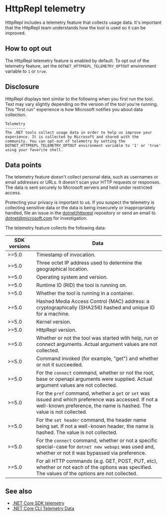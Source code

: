 # HttpRepl telemetry

HttpRepl includes a telemetry feature that collects usage data. It's important that the HttpRepl team understands how the tool is used so it can be improved.

## How to opt out

The HttpRepl telemetry feature is enabled by default. To opt out of the telemetry feature, set the `DOTNET_HTTPREPL_TELEMETRY_OPTOUT` environment variable to `1` or `true`.

## Disclosure

HttpRepl displays text similar to the following when you first run the tool. Text may vary slightly depending on the version of the tool you're running. This "first run" experience is how Microsoft notifies you about data collection.

```console
Telemetry
---------
The .NET tools collect usage data in order to help us improve your experience. It is collected by Microsoft and shared with the community. You can opt-out of telemetry by setting the DOTNET_HTTPREPL_TELEMETRY_OPTOUT environment variable to '1' or 'true' using your favorite shell.
```

## Data points

The telemetry feature doesn't collect personal data, such as usernames or email addresses or URLs. It doesn't scan your HTTP requests or responses. The data is sent securely to Microsoft servers and held under restricted access.

Protecting your privacy is important to us. If you suspect the telemetry is collecting sensitive data or the data is being insecurely or inappropriately handled, file an issue in the [dotnet/httprepl](https://github.com/dotnet/httprepl/issues) repository or send an email to [dotnet@microsoft.com](mailto:dotnet@microsoft.com) for investigation.

The telemetry feature collects the following data:

| SDK versions | Data |
|--------------|------|
| >=5.0        | Timestamp of invocation. |
| >=5.0        | Three octet IP address used to determine the geographical location. |
| >=5.0        | Operating system and version. |
| >=5.0        | Runtime ID (RID) the tool is running on. |
| >=5.0        | Whether the tool is running in a container. |
| >=5.0        | Hashed Media Access Control (MAC) address: a cryptographically (SHA256) hashed and unique ID for a machine. |
| >=5.0        | Kernel version. |
| >=5.0        | HttpRepl version. |
| >=5.0        | Whether or not the tool was started with help, run or connect arguments. Actual argument values are not collected. |
| >=5.0        | Command invoked (for example, "get") and whether or not it succeeded. |
| >=5.0        | For the `connect` command, whether or not the root, base or openapi arguments were supplied. Actual argument values are not collected. |
| >=5.0        | For the `pref` command, whether a `get` or `set` was issued and which preference was accessed. If not a well-known preference, the name is hashed. The value is not collected. |
| >=5.0        | For the `set header` command, the header name being set. If not a well-known header, the name is hashed. The value is not collected. |
| >=5.0        | For the `connect` command, whether or not a specific special-case for `dotnet new webapi` was used and, whether or not it was bypassed via preference. |
| >=5.0        | For all HTTP commands (e.g. GET, POST, PUT, etc), whether or not each of the options was specified. The values of the options are not collected. |

## See also

- [.NET Core SDK telemetry](https://docs.microsoft.com/en-us/dotnet/core/tools/telemetry)
- [.NET Core CLI Telemetry Data](https://dotnet.microsoft.com/platform/telemetry)
